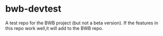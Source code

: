 # bwb-devtest
A test repo for the BWB project (but not a beta version). If the features in this repo work well,it will add to the BWB repo.
